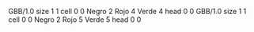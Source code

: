 <gs-board without-header> GBB/1.0
size 1 1
cell 0 0 Negro 2 Rojo 4 Verde 4 
head 0 0
 </gs-board>
<gs-board without-header> GBB/1.0
size 1 1
cell 0 0 Negro 2 Rojo 5 Verde 5 
head 0 0 </gs-board>